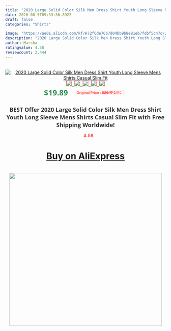 ```yaml
---
title: "2020 Large Solid Color Silk Men Dress Shirt Youth Long Sleeve Mens Shirts Casual Slim Fit"
date: 2020-08-5T09:33:36.892Z
draft: false
categories: "Shirts"

image: "https://ae01.alicdn.com/kf/H72f6de76b7d04bb9b8e81eb7fdbf5c47o/2020-Large-Solid-Color-Silk-Men-Dress-Shirt-Youth-Long-Sleeve-Mens-Shirts-Casual-Slim-Fit.jpg"
description: "2020 Large Solid Color Silk Men Dress Shirt Youth Long Sleeve Mens Shirts Casual Slim Fit"
author: Marsha
ratingvalue: 4.58
reviewcount: 2.444
---
```

<br>
<div style="text-align: center;">
<a href="https://s.click.aliexpress.com/e/_AO3lzj" target="_blank" rel="nofollow noopener noreferrer"><img alt="2020 Large Solid Color Silk Men Dress Shirt Youth Long Sleeve Mens Shirts Casual Slim Fit" class="magnifier-image" src="https://ae01.alicdn.com/kf/H72f6de76b7d04bb9b8e81eb7fdbf5c47o/2020-Large-Solid-Color-Silk-Men-Dress-Shirt-Youth-Long-Sleeve-Mens-Shirts-Casual-Slim-Fit.jpg_640x640.jpg">
<br>
<img style="border:1px solid salmon" src="https://ae01.alicdn.com/kf/H72f6de76b7d04bb9b8e81eb7fdbf5c47o/2020-Large-Solid-Color-Silk-Men-Dress-Shirt-Youth-Long-Sleeve-Mens-Shirts-Casual-Slim-Fit.jpg_120x120.jpg">&nbsp;&nbsp;<img style="border:1px solid salmon" src="https://ae01.alicdn.com/kf/H146cbcd3de9747b0bb6a35cc923782a1Y/2020-Large-Solid-Color-Silk-Men-Dress-Shirt-Youth-Long-Sleeve-Mens-Shirts-Casual-Slim-Fit.jpg_120x120.jpg">&nbsp;&nbsp;<img style="border:1px solid salmon" src="https://ae01.alicdn.com/kf/Hd539382c81d440e78fdbb1f36f15e72fl/2020-Large-Solid-Color-Silk-Men-Dress-Shirt-Youth-Long-Sleeve-Mens-Shirts-Casual-Slim-Fit.jpg_120x120.jpg">&nbsp;&nbsp;<img style="border:1px solid salmon" src="https://ae01.alicdn.com/kf/He3bf806b440249aa9ebc3d54949b41709/2020-Large-Solid-Color-Silk-Men-Dress-Shirt-Youth-Long-Sleeve-Mens-Shirts-Casual-Slim-Fit.jpg_120x120.jpg">&nbsp;&nbsp;<img style="border:1px solid salmon" src="https://ae01.alicdn.com/kf/H45e86447e719495d99d112da04a878b6y/2020-Large-Solid-Color-Silk-Men-Dress-Shirt-Youth-Long-Sleeve-Mens-Shirts-Casual-Slim-Fit.jpg_120x120.jpg"></a></div><br0>
<div style="text-align: center;"><span style="background-color: white; border: 0px; box-sizing: border-box; color: seagreen; display: inline-block; font-family: &quot;open sans&quot; , &quot;arial&quot; , &quot;helvetica&quot; , sans-serif , &quot;heiti&quot;; font-size: 24px; font-stretch: inherit; font-weight: 700; line-height: inherit; margin: 0px 10px 0px 0px; padding: 0px; vertical-align: middle;">$19.89 </span>
<span style="background: rgb(255 , 241 , 241); border-radius: 3px; border: 0px; box-sizing: border-box; color: #ff4747; display: inline-block; font-family: inherit; font-size: 12px; font-stretch: inherit; font-style: inherit; font-variant: inherit; font-weight: 600; line-height: inherit; margin: 0px; padding: 2px 5px; transform: scale(0.9); vertical-align: middle;">Original Price : <b style="text-decoration: line-through;">$26.17 </b> 24%&nbsp;&nbsp;</span></div>
<h1 style="color: #333333; display: inline-block; font-family: &quot;open sans&quot; , &quot;arial&quot; , &quot;helvetica&quot; , sans-serif , &quot;heiti&quot;; font-size: 18px; font-stretch: inherit; font-weight: 700; text-align: center;">BEST Offer 2020 Large Solid Color Silk Men Dress Shirt Youth Long Sleeve Mens Shirts Casual Slim Fit with Free Shipping Worldwide!</h1>
<div style="color: #ff4747; text-align: center;">
<img src="https://4.bp.blogspot.com/-M0ZcTcb-5uY/XleCXlxnR4I/AAAAAAAAAEc/OrjgMkXV1oMQFaCRZj5HQwOCBcu3w1FegCPcBGAYYCw/s1600/star.png" style="height: 15px;">&nbsp;<b>4.58</b></div>
<div class="button_cont" align="center"><a class="buynow_a" href="https://s.click.aliexpress.com/e/_AO3lzj" target="_blank" rel="nofollow noopener noreferrer"><H1>Buy on AliExpress</H1></a></div><br>
<div class="separator" style="clear: both; text-align: center;">
<img src="https://lh3.googleusercontent.com/-pTy5HemUv9M/XlePHvY0dAI/AAAAAAAAAE4/0nX5iRUoIWY8eMW9Dpxeirr157OZliDIgCLcBGAsYHQ/s1600/badge.gif" width="480">
</div>

